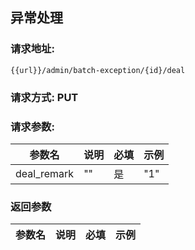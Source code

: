 ## 异常处理
### 请求地址:
```
{{url}}/admin/batch-exception/{id}/deal
```
### 请求方式: PUT  
### 请求参数:  

|参数名|说明|必填|示例|  
 |---|---|---|---|  
|deal_remark|""|是|"1"|  
### 返回参数  

|参数名|说明|必填|示例|  
 |---|---|---|---|  

